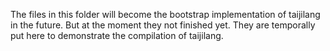 The files in this folder will become the bootstrap implementation of taijilang in the future.
But at the moment they not finished yet.
They are temporally put here to demonstrate the compilation of taijilang.
